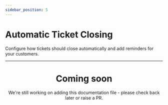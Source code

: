 ```yaml
---
sidebar_position: 5
---
```


# Automatic Ticket Closing

Configure how tickets should close automatically and add reminders for your customers.

---

<center><h1>Coming soon</h1></center>
<center>We're still working on adding this documentation file - please check back later or raise a PR.</center>